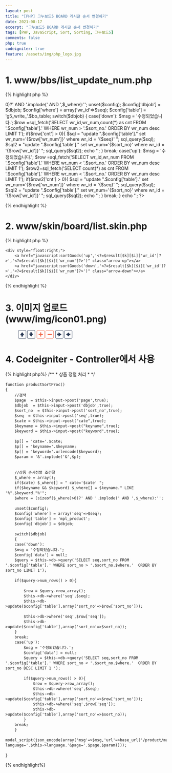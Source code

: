 ```yaml
---
layout: post
title: "[PHP] 그누보드5 BOARD 게시글 순서 변경하기"
date: 2021-08-17
excerpt: "그누보드5 BOARD 게시글 순서 변경하기"
tags: [PHP, JavaScript, Sort, Sorting, 그누보드5]
comments: false
php: true
codeigniter: true
feature: /assets/img/php_logo.jpg
---
```



# 1.  www/bbs/list_update_num.php

{% highlight php %}
<?php
 //include_once '../../../lib/common.lib.php';
include_once('./_common.php');
include_once(G5_LIB_PATH.'/naver_syndi.lib.php');
include_once(G5_CAPTCHA_PATH.'/captcha.lib.php');
 
//====================================
		//검색  
		$dbjob  = $_POST['dbjob'];
		$sort_no  =  $_POST['sort_no'];
		$seq  =  $_POST['seq']; 
		
		$bo_table = $_POST['bo_table']; 
  
		$p[] = 'cate='.$cate;
		$p[] = 'keyname='.$keyname;
		$p[] = 'keyword='.urlencode($keyword);
		$param = '&'.implode('&',$p);

			
		//상품 순서정렬 조건절
		$_where = array();
		if($cate) $_where[] = " cate='$cate' ";
		if($keyname && $keyword) $_where[] = $keyname." LIKE '%".$keyword."%'";
		$where = (sizeof($_where)>0)?' AND '.implode(' AND ',$_where):'';
 
		unset($config);	
		$config['dbjob'] = $dbjob;
		$config['where'] = array('wr_id'=>$seq);
		$config['table'] = 'g5_write_'.$bo_table;
 
 
		switch($dbjob)
		{
			case('down'):
			$msg = '수정되었습니다.'; 
			$row =sql_fetch('SELECT wr_id,wr_num,count(*) as cnt FROM '.$config['table'].' WHERE wr_num > '.$sort_no.' ORDER BY wr_num desc LIMIT 1'); 
	  
			if($row['cnt'] > 0){
				$sql = "update ".$config['table']." set wr_num='{$row['wr_num']}' where wr_id = '{$seq}' ";
				sql_query($sql);
				$sql2 = "update ".$config['table']." set wr_num='{$sort_no}' where wr_id = '{$row['wr_id']}' ";
				sql_query($sql2);
 
				echo '<script>alert("수정되었습니다.");</script>';
			}

			break;

			case('up'):
	 
			$msg = '수정되었습니다.'; 
			$row =sql_fetch('SELECT wr_id,wr_num  FROM '.$config['table'].' WHERE wr_num < '.$sort_no.'  ORDER BY wr_num desc LIMIT 1'); 
			$row2=sql_fetch('SELECT count(*) as cnt  FROM '.$config['table'].' WHERE wr_num < '.$sort_no.'  ORDER BY wr_num desc LIMIT 1'); 
			
			 if($row2['cnt'] > 0){
				$sql = "update ".$config['table']." set wr_num='{$row['wr_num']}' where wr_id = '{$seq}' ";
				sql_query($sql);
				$sql2 = "update ".$config['table']." set wr_num='{$sort_no}' where wr_id = '{$row['wr_id']}' ";
				sql_query($sql2);

				echo '<script>alert("수정되었습니다.");</script>';
		 	}

			break;
		}
	
	echo '<script> location.href="/bbs/board.php?bo_table='.$bo_table.'";</script>';
?> 

{% endhighlight %}

# 2. www/skin/board/list.skin.php
{% highlight php %}
<form name="fboardlist" id="fboardlist" action="./board_list_update.php" onsubmit="return fboardlist_submit(this);" method="post">
	<input type="hidden" name="dbjob" value="">
	<input type="hidden" name="seq" value="">
	<input type="hidden" name="sort_no" value="">
  
  
  <!--각 게시물 리스트 위에 추가 -->
	<div style="float:right;">
		<a href="javascript:sortGoods('up','<?=$result[$k][$i]['wr_id']?>','<?=$result[$k][$i]['wr_num']?>')" class="arrow-up"></a>
		<a href="javascript:sortGoods('down','<?=$result[$k][$i]['wr_id']?>','<?=$result[$k][$i]['wr_num']?>')" class="arrow-down"></a>
	</div>
</form>


<!-- CSS 추가-->

<style>
a.plus{width:25px;height:25px;background:url('/images/icon01.png') no-repeat -86px center;}
a.minus{width:25px;height:25px;background:url('/images/icon01.png') no-repeat -58px center;}
    
a.arrow-up{width:25px;height:25px;background:url('/img/icon01.png') no-repeat 0 center;overflow:hidden;display:inline-block}
a.arrow-down{width:25px;height:25px;background:url('/img/icon01.png') no-repeat -28px center;overflow:hidden;display:inline-block}
a.arrow-left{width:25px;height:25px;background:url('/img/icon01.png') no-repeat -144px center;overflow:hidden;display:inline-block}
a.arrow-right{width:25px;height:25px;background:url('/img/icon01.png') no-repeat -116px center;overflow:hidden;display:inline-block}
</style>


<!-- 아래처럼 다른 폼 사용해도 깔꿈하겠다-->
<!-- <form name="frm" action="proc" method="post">
<input type="hidden" name="dbjob" />
<input type="hidden" name="seq" />
<input type="hidden" name="sort_no" value="">
<input type="hidden" name="keyword" value="<?=$this->input->get('keyword')?>" />
</form>--> 

<!-- script 추가 -->
<script type="text/javascript">
//순서변경
function sortGoods(a,b,c){
	 
	with(document.fboardlist){
 
		dbjob.value = a;
		seq.value = b;
		sort_no.value = c;
		action = "/bbs/list_update_num.php"
		target = "ifrm-proc";
		submit();
		//action = ""; 
		//target = "";
	}
}

</script>
  
            
{% endhighlight %}


# 3. 이미지 업로드 (www/img/icon01.png)
<figure>
	<img src="/assets/img/icon01.png">
</figure>


# 4. Codeigniter - Controller에서 사용 
{% highlight php%}
    /**
	 * 상품 정렬 처리
	 * 
	 */
     
	function productSortProc() 
	{
		//검색
		$page  = $this->input->post('page',true);
		$dbjob  = $this->input->post('dbjob',true);
		$sort_no  = $this->input->post('sort_no',true);
		$seq  = $this->input->post('seq',true);
		$cate = $this->input->post("cate",true);
		$keyname = $this->input->post("keyname",true);
		$keyword = $this->input->post("keyword",true);
		
		$p[] = 'cate='.$cate;
		$p[] = 'keyname='.$keyname;
		$p[] = 'keyword='.urlencode($keyword);
		$param = '&'.implode('&',$p);

			
		//상품 순서정렬 조건절
		$_where = array();
		if($cate) $_where[] = " cate='$cate' ";
		if($keyname && $keyword) $_where[] = $keyname." LIKE '%".$keyword."%'";
		$where = (sizeof($_where)>0)?' AND '.implode(' AND ',$_where):'';
		
		unset($config);		
		$config['where'] = array('seq'=>$seq);
		$config['table'] = 'mpl_product';
		$config['dbjob'] = $dbjob;

		switch($dbjob)
		{
		case('down'):
		$msg = '수정되었습니다.';
		$config['data'] = null;
		$query = $this->db->query('SELECT seq,sort_no FROM '.$config['table'].' WHERE sort_no > '.$sort_no.$where.'  ORDER BY sort_no LIMIT 1');
   
		if($query->num_rows() > 0){
			
			$row = $query->row_array();
			$this->db->where('seq',$seq);
			$this->db->update($config['table'],array('sort_no'=>$row['sort_no']));

			$this->db->where('seq',$row['seq']);
			$this->db->update($config['table'],array('sort_no'=>$sort_no));
		}
		break;
		case('up'):
			$msg = '수정되었습니다.';
			$config['data'] = null;
			$query = $this->db->query('SELECT seq,sort_no FROM '.$config['table'].' WHERE sort_no < '.$sort_no.$where.'  ORDER BY sort_no DESC LIMIT 1 ');

			if($query->num_rows() > 0){
				$row = $query->row_array();
				$this->db->where('seq',$seq);
				$this->db->update($config['table'],array('sort_no'=>$row['sort_no']));
				$this->db->where('seq',$row['seq']);
				$this->db->update($config['table'],array('sort_no'=>$sort_no));	
			}
		break;
		}
		modal_script(json_encode(array('msg'=>$msg,'url'=>base_url('/product/manager/productList?language='.$this->language.'&page='.$page.$param))));

	}
{% endhighlight%}
